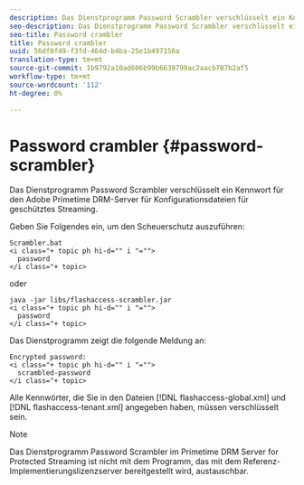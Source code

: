 ```yaml
---
description: Das Dienstprogramm Password Scrambler verschlüsselt ein Kennwort für den Adobe Primetime DRM-Server für Konfigurationsdateien für geschütztes Streaming.
seo-description: Das Dienstprogramm Password Scrambler verschlüsselt ein Kennwort für den Adobe Primetime DRM-Server für Konfigurationsdateien für geschütztes Streaming.
seo-title: Password crambler
title: Password crambler
uuid: 56df0f49-f3fd-464d-b4ba-25e1b497158a
translation-type: tm+mt
source-git-commit: 1b9792a10ad606b99b6639799ac2aacb707b2af5
workflow-type: tm+mt
source-wordcount: '112'
ht-degree: 0%

---
```



# Password crambler {#password-scrambler}

Das Dienstprogramm Password Scrambler verschlüsselt ein Kennwort für den Adobe Primetime DRM-Server für Konfigurationsdateien für geschütztes Streaming.

Geben Sie Folgendes ein, um den Scheuerschutz auszuführen:

```
Scrambler.bat  
<i class="+ topic ph hi-d="" i "="">
  password 
</i class="+ topic>
```

oder

```
java -jar libs/flashaccess-scrambler.jar  
<i class="+ topic ph hi-d="" i "="">
  password  
</i class="+ topic>
```

Das Dienstprogramm zeigt die folgende Meldung an:

```
Encrypted password:  
<i class="+ topic ph hi-d="" i "="">
  scrambled-password 
</i class="+ topic>
```

Alle Kennwörter, die Sie in den Dateien [!DNL flashaccess-global.xml] und [!DNL flashaccess-tenant.xml] angegeben haben, müssen verschlüsselt sein.

>[!NOTE]
>
>Das Dienstprogramm Password Scrambler im Primetime DRM Server for Protected Streaming ist nicht mit dem Programm, das mit dem Referenz-Implementierungslizenzserver bereitgestellt wird, austauschbar.